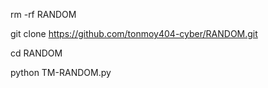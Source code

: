 rm -rf RANDOM

git clone https://github.com/tonmoy404-cyber/RANDOM.git

cd RANDOM 

python TM-RANDOM.py
